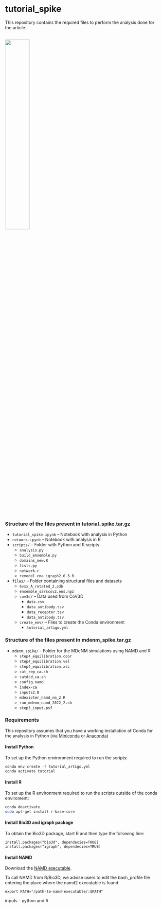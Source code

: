 # tutorial_spike

This repository contains the required files to perform the analysis done for the article. 
<br> <br>

<p align="left">
  <img src="cluster.gif" width="40%">
</p>

### **Structure of the files present in tutorial_spike.tar.gz**

- `tutorial_spike.ipynb` – Notebook with analysis in Python  
- `network.ipynb` – Notebook with analysis in R  
- `scripts/` – Folder with Python and R scripts  
  - `analysis.py`  
  - `build_ensemble.py`  
  - `domains_new.R`  
  - `lists.py`  
  - `network.r`  
  - `remodel.cna_igraph2.0.3.R`  
- `files/` – Folder containing structural files and datasets  
  - `6vxx_A_rotated_2.pdb`  
  - `ensemble_sarscov2.ens.npz`  
  - `cov3d/` – Data used from CoV3D  
    - `data.csv`  
    - `data_antibody.tsv`  
    - `data_receptor.tsv`  
    - `data_antibody.tsv`  
  - `create_env/` – Files to create the Conda environment  
    - `tutorial_artigo.yml`  


### **Structure of the files present in mdenm_spike.tar.gz**
- `mdenm_spike/` – Folder for the MDeNM simulations using NAMD and R  
  - `step4_equilibration.coor`  
  - `step4_equilibration.vel`  
  - `step4_equilibration.xsc`  
  - `cat_rep_ca.sh`  
  - `catdcd_ca.sh`  
  - `config.namd`  
  - `index-ca`  
  - `inputs2.R`  
  - `mdexicter_namd_nm_2.R`  
  - `run_mdenm_namd_2022_2.sh`  
  - `step3_input.psf`  



### **Requirements** 

This repository assumes that you have a working installation of Conda for the analysis in Python (via [Miniconda](https://docs.conda.io/en/latest/miniconda.html) or [Anaconda](https://www.anaconda.com/))


#### **Install Python** 

To set up the Python environment required to run the scripts:

```bash
conda env create -f tutorial_artigo.yml
conda activate tutorial
```

#### **Install R** 

To set up the R environment required to run the scripts outside of the conda enviroment:

```bash
conda deactivate
sudo apt-get install r-base-core
```

#### **Install Bio3D and igraph package**
To obtain the Bio3D package, start R and then type the following line:

```{r, eval = FALSE}
install.packages("bio3d", dependecies=TRUE)
install.packages("igraph", dependecies=TRUE)
```

#### **Install NAMD** 
Download the [NAMD executable](http://www.ks.uiuc.edu/Development/Download/download.cgi?PackageName=NAMD). 

To call NAMD from R/Bio3D, we advise users to edit the bash_profile file entering the place where the namd2 executable is found:

```{r, eval = FALSE}
export PATH="/path-to-namd-executable/:$PATH" 
```


inputs - python and R


